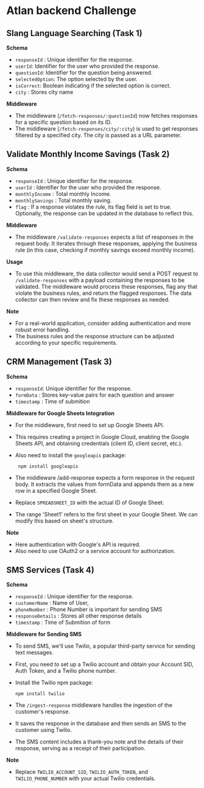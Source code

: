 # Atlan backend Challenge

## Slang Language Searching (Task 1)

**Schema**
  - `responseId` : Unique identifier for the response.
  - `userId`: Identifier for the user who provided the response.
  - `questionId`: Identifier for the question being answered.
  - `selectedOption`: The option selected by the user.
  - `isCorrect`: Boolean indicating if the selected option is correct.
  - `city` : Stores city name

 **Middleware**
- The middleware (`/fetch-responses/:questionId`) now fetches responses for a specific question based on its ID.
- The middleware (`/fetch-responses/city/:city`)  is used to get responses filtered by a specified city. The city is passed as a URL parameter.

## Validate Monthly Income Savings (Task 2)

**Schema**
 - `responseId` : Unique identifier for the response.
 - `userId` : Identifier for the user who provided the response.
 - `monthlyIncome` : Total monthly Income.
 - `monthlySavings` : Total monthly saving.
- `flag` : If a response violates the rule, its flag field is set to true. Optionally, the response can be updated in the database to reflect this.
 
**Middleware**
- The middleware `/validate-responses` expects a list of responses in the request body. It iterates through these responses, applying the business rule (in this case, checking if monthly savings exceed monthly income).

**Usage**
- To use this middleware, the data collector would send a POST request to `/validate-responses` with a payload containing the responses to be validated. The middleware would process these responses,
  flag any that violate the business rules, and return the flagged responses.
  The data collector can then review and fix these responses as needed.

**Note**
- For a real-world application, consider adding authentication and more robust error handling.
- The business rules and the response structure can be adjusted according to your specific requirements.

## CRM Management (Task 3)
**Schema**
 - `responseId`: Unique identifier for the response.
 - `formData` : Stores key-value pairs for each question and answer
 - `timestamp` : Time of submition

**Middleware for Google Sheets Integration**
 - For the middleware, first need to set up Google Sheets API.
 - This requires creating a project in Google Cloud, enabling the Google Sheets API,
  and obtaining credentials (client ID, client secret, etc.).
 - Also need to install the `googleapis` package:

        npm install googleapis

- The middleware /add-response expects a form response in the request body. It extracts the values from formData and appends them as a new row in a specified Google Sheet.
- Replace `SPREADSHEET_ID` with the actual ID of Google Sheet.
- The range 'Sheet1' refers to the first sheet in your Google Sheet.
  We can modify this based on sheet's structure.

**Note**
- Here authentication with Google's API is required.
- Also need to use OAuth2 or a service account for authorization.


## SMS Services (Task 4)
**Schema**
- `responseId` : Unique identifier for the response.
- `customerName` : Name of User,
- `phoneNumber` : Phone Number is important for sending SMS
- `responseDetails` : Stores all other response details
- `timestamp` : Time of Submition of form

**Middleware for Sending SMS**

- To send SMS, we'll use Twilio, a popular third-party service for sending text messages.
- First, you need to set up a Twilio account and obtain your Account SID, Auth Token, and a Twilio phone number.

- Install the Twilio npm package:
  
      npm install twilio
- The `/ingest-response` middleware handles the ingestion of the customer's response.
- It saves the response in the database and then sends an SMS to the customer using Twilio.
- The SMS content includes a thank-you note and the details of their response, serving as a receipt of their participation.

**Note**
- Replace `TWILIO_ACCOUNT_SID`, `TWILIO_AUTH_TOKEN`, and `TWILIO_PHONE_NUMBER` with your actual Twilio credentials.

  
  



 
    


   
    
  


